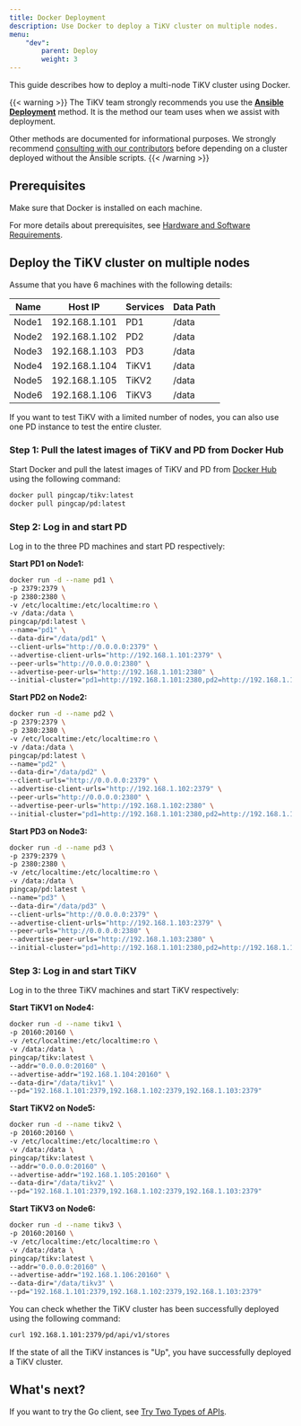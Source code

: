 ```yaml
---
title: Docker Deployment
description: Use Docker to deploy a TiKV cluster on multiple nodes.
menu:
    "dev":
        parent: Deploy
        weight: 3
---
```


This guide describes how to deploy a multi-node TiKV cluster using Docker.

{{< warning >}}
The TiKV team  strongly recommends you use the [**Ansible Deployment**](../ansible/) method. It is the method our team uses when we assist with deployment.

Other methods are documented for informational purposes. We strongly recommend [consulting with our contributors](/chat) before depending on a cluster deployed without the Ansible scripts.
{{< /warning >}}

## Prerequisites

Make sure that Docker is installed on each machine.

For more details about prerequisites, see [Hardware and Software Requirements](../introduction).

## Deploy the TiKV cluster on multiple nodes

Assume that you have 6 machines with the following details:

| Name      | Host IP       | Services   | Data Path |
| --------- | ------------- | ---------- | --------- |
| Node1     | 192.168.1.101 | PD1        | /data     |
| Node2     | 192.168.1.102 | PD2        | /data     |
| Node3     | 192.168.1.103 | PD3        | /data     |
| Node4     | 192.168.1.104 | TiKV1      | /data     |
| Node5     | 192.168.1.105 | TiKV2      | /data     |
| Node6     | 192.168.1.106 | TiKV3      | /data     |

If you want to test TiKV with a limited number of nodes, you can also use one PD instance to test the entire cluster.

### Step 1: Pull the latest images of TiKV and PD from Docker Hub

Start Docker and pull the latest images of TiKV and PD from [Docker Hub](https://hub.docker.com) using the following command:

```bash
docker pull pingcap/tikv:latest
docker pull pingcap/pd:latest
```

### Step 2: Log in and start PD

Log in to the three PD machines and start PD respectively:

**Start PD1 on Node1:**

```bash
docker run -d --name pd1 \
-p 2379:2379 \
-p 2380:2380 \
-v /etc/localtime:/etc/localtime:ro \
-v /data:/data \
pingcap/pd:latest \
--name="pd1" \
--data-dir="/data/pd1" \
--client-urls="http://0.0.0.0:2379" \
--advertise-client-urls="http://192.168.1.101:2379" \
--peer-urls="http://0.0.0.0:2380" \
--advertise-peer-urls="http://192.168.1.101:2380" \
--initial-cluster="pd1=http://192.168.1.101:2380,pd2=http://192.168.1.102:2380,pd3=http://192.168.1.103:2380"
```

**Start PD2 on Node2:**

```bash
docker run -d --name pd2 \
-p 2379:2379 \
-p 2380:2380 \
-v /etc/localtime:/etc/localtime:ro \
-v /data:/data \
pingcap/pd:latest \
--name="pd2" \
--data-dir="/data/pd2" \
--client-urls="http://0.0.0.0:2379" \
--advertise-client-urls="http://192.168.1.102:2379" \
--peer-urls="http://0.0.0.0:2380" \
--advertise-peer-urls="http://192.168.1.102:2380" \
--initial-cluster="pd1=http://192.168.1.101:2380,pd2=http://192.168.1.102:2380,pd3=http://192.168.1.103:2380"
```

**Start PD3 on Node3:**

```bash
docker run -d --name pd3 \
-p 2379:2379 \
-p 2380:2380 \
-v /etc/localtime:/etc/localtime:ro \
-v /data:/data \
pingcap/pd:latest \
--name="pd3" \
--data-dir="/data/pd3" \
--client-urls="http://0.0.0.0:2379" \
--advertise-client-urls="http://192.168.1.103:2379" \
--peer-urls="http://0.0.0.0:2380" \
--advertise-peer-urls="http://192.168.1.103:2380" \
--initial-cluster="pd1=http://192.168.1.101:2380,pd2=http://192.168.1.102:2380,pd3=http://192.168.1.103:2380"
```

### Step 3: Log in and start TiKV

Log in to the three TiKV machines and start TiKV respectively:

**Start TiKV1 on Node4:**

```bash
docker run -d --name tikv1 \
-p 20160:20160 \
-v /etc/localtime:/etc/localtime:ro \
-v /data:/data \
pingcap/tikv:latest \
--addr="0.0.0.0:20160" \
--advertise-addr="192.168.1.104:20160" \
--data-dir="/data/tikv1" \
--pd="192.168.1.101:2379,192.168.1.102:2379,192.168.1.103:2379"
```

**Start TiKV2 on Node5:**

```bash
docker run -d --name tikv2 \
-p 20160:20160 \
-v /etc/localtime:/etc/localtime:ro \
-v /data:/data \
pingcap/tikv:latest \
--addr="0.0.0.0:20160" \
--advertise-addr="192.168.1.105:20160" \
--data-dir="/data/tikv2" \
--pd="192.168.1.101:2379,192.168.1.102:2379,192.168.1.103:2379"
```

**Start TiKV3 on Node6:**

```bash
docker run -d --name tikv3 \
-p 20160:20160 \
-v /etc/localtime:/etc/localtime:ro \
-v /data:/data \
pingcap/tikv:latest \
--addr="0.0.0.0:20160" \
--advertise-addr="192.168.1.106:20160" \
--data-dir="/data/tikv3" \
--pd="192.168.1.101:2379,192.168.1.102:2379,192.168.1.103:2379"
```

You can check whether the TiKV cluster has been successfully deployed using the following command:

```bash
curl 192.168.1.101:2379/pd/api/v1/stores
```

If the state of all the TiKV instances is "Up", you have successfully deployed a TiKV cluster.

## What's next?

If you want to try the Go client, see [Try Two Types of APIs](../../reference/clients/go/).